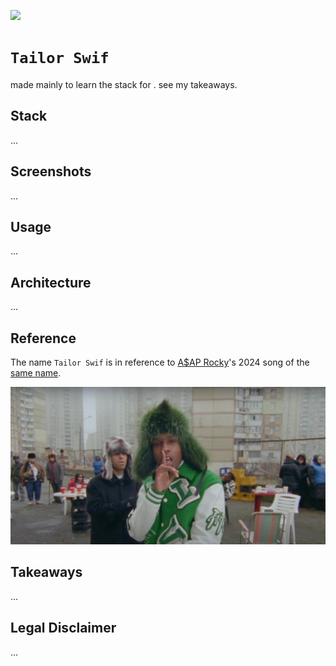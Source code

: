 [![](https://img.shields.io/badge/tailor_swif_1.0.0-passing-green)](https://github.com/gongahkia/tailor-swif/releases/tag/1.0.0) 

# `Tailor Swif`

made mainly to learn the stack for . see my takeaways.

## Stack

...

## Screenshots

...

## Usage

...

## Architecture

...

## Reference

The name `Tailor Swif` is in reference to [A$AP Rocky](https://en.wikipedia.org/wiki/ASAP_Rocky)'s 2024 song of the [same name](https://youtu.be/5URefVYaJrA?feature=shared).

![](./asset/logo/tailor-swif.png)

## Takeaways

...

## Legal Disclaimer

...